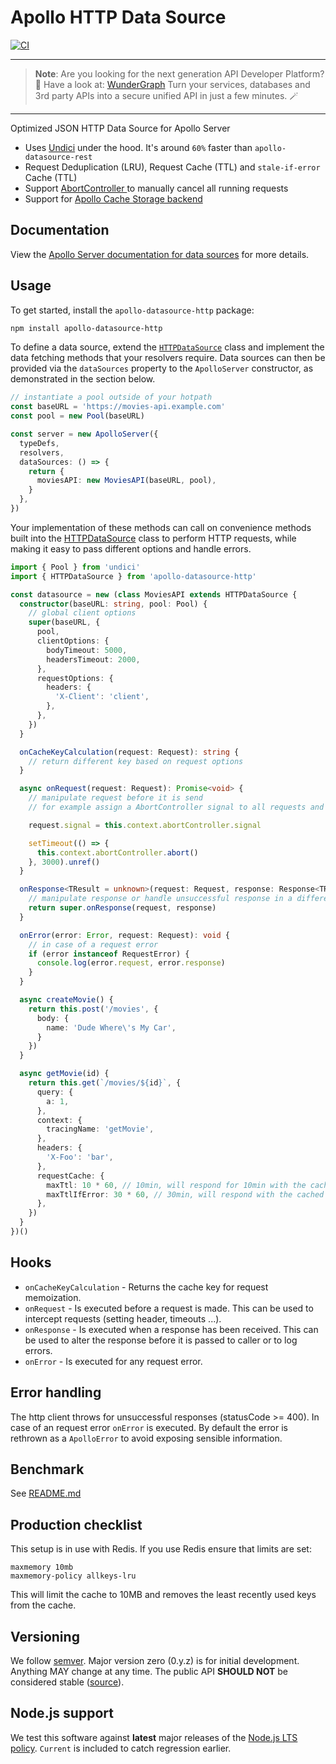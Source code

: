 # Apollo HTTP Data Source

[![CI](https://github.com/tdipadova3rd/apollo-datasource-http/actions/workflows/ci.yml/badge.svg)](https://github.com/tdipadova3rd/apollo-datasource-http/actions/workflows/ci.yml)

---

> **Note**: Are you looking for the next generation API Developer Platform? 🔎 Have a look at: [WunderGraph](https://github.com/wundergraph/wundergraph)
Turn your services, databases and 3rd party APIs into a secure unified API in just a few minutes. 🪄

---

Optimized JSON HTTP Data Source for Apollo Server

- Uses [Undici](https://github.com/nodejs/undici) under the hood. It's around `60%` faster than `apollo-datasource-rest`
- Request Deduplication (LRU), Request Cache (TTL) and `stale-if-error` Cache (TTL)
- Support [AbortController ](https://github.com/mysticatea/abort-controller) to manually cancel all running requests
- Support for [Apollo Cache Storage backend](https://www.apollographql.com/docs/apollo-server/data/data-sources/#using-memcachedredis-as-a-cache-storage-backend)

## Documentation

View the [Apollo Server documentation for data sources](https://www.apollographql.com/docs/apollo-server/features/data-sources/) for more details.

## Usage

To get started, install the `apollo-datasource-http` package:

```bash
npm install apollo-datasource-http
```

To define a data source, extend the [`HTTPDataSource`](./src/http-data-source.ts) class and implement the data fetching methods that your resolvers require. Data sources can then be provided via the `dataSources` property to the `ApolloServer` constructor, as demonstrated in the section below.

```ts
// instantiate a pool outside of your hotpath
const baseURL = 'https://movies-api.example.com'
const pool = new Pool(baseURL)

const server = new ApolloServer({
  typeDefs,
  resolvers,
  dataSources: () => {
    return {
      moviesAPI: new MoviesAPI(baseURL, pool),
    }
  },
})
```

Your implementation of these methods can call on convenience methods built into the [HTTPDataSource](./src/http-data-source.ts) class to perform HTTP requests, while making it easy to pass different options and handle errors.

```ts
import { Pool } from 'undici'
import { HTTPDataSource } from 'apollo-datasource-http'

const datasource = new (class MoviesAPI extends HTTPDataSource {
  constructor(baseURL: string, pool: Pool) {
    // global client options
    super(baseURL, {
      pool,
      clientOptions: {
        bodyTimeout: 5000,
        headersTimeout: 2000,
      },
      requestOptions: {
        headers: {
          'X-Client': 'client',
        },
      },
    })
  }

  onCacheKeyCalculation(request: Request): string {
    // return different key based on request options
  }

  async onRequest(request: Request): Promise<void> {
    // manipulate request before it is send
    // for example assign a AbortController signal to all requests and abort

    request.signal = this.context.abortController.signal

    setTimeout(() => {
      this.context.abortController.abort()
    }, 3000).unref()
  }

  onResponse<TResult = unknown>(request: Request, response: Response<TResult>): Response<TResult> {
    // manipulate response or handle unsuccessful response in a different way
    return super.onResponse(request, response)
  }

  onError(error: Error, request: Request): void {
    // in case of a request error
    if (error instanceof RequestError) {
      console.log(error.request, error.response)
    }
  }

  async createMovie() {
    return this.post('/movies', {
      body: {
        name: 'Dude Where\'s My Car',
      }
    })
  }

  async getMovie(id) {
    return this.get(`/movies/${id}`, {
      query: {
        a: 1,
      },
      context: {
        tracingName: 'getMovie',
      },
      headers: {
        'X-Foo': 'bar',
      },
      requestCache: {
        maxTtl: 10 * 60, // 10min, will respond for 10min with the cached result (updated every 10min)
        maxTtlIfError: 30 * 60, // 30min, will respond with the cached response in case of an error (for further 20min)
      },
    })
  }
})()
```

## Hooks

- `onCacheKeyCalculation` - Returns the cache key for request memoization.
- `onRequest` - Is executed before a request is made. This can be used to intercept requests (setting header, timeouts ...).
- `onResponse` - Is executed when a response has been received. This can be used to alter the response before it is passed to caller or to log errors.
- `onError` - Is executed for any request error.

## Error handling

The http client throws for unsuccessful responses (statusCode >= 400). In case of an request error `onError` is executed. By default the error is rethrown as a `ApolloError` to avoid exposing sensible information.

## Benchmark

See [README.md](benchmarks/README.md)

## Production checklist

This setup is in use with Redis. If you use Redis ensure that limits are set:

```
maxmemory 10mb
maxmemory-policy allkeys-lru
```

This will limit the cache to 10MB and removes the least recently used keys from the cache.

## Versioning

We follow [semver](https://semver.org/). Major version zero (0.y.z) is for initial development. Anything MAY change at any time. The public API **SHOULD NOT** be considered stable ([source](https://semver.org/#spec-item-4)).

## Node.js support

We test this software against **latest** major releases of the [Node.js LTS policy](https://github.com/nodejs/Release). `Current` is included to catch regression earlier.
